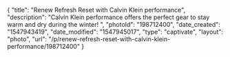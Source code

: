 {
    "title": "Renew Refresh Reset with Calvin Klein performance",
    "description": "Calvin Klein performance offers the perfect gear to stay warm and dry during the winter! ",
    "photoId": "198712400",
    "date_created": "1547943419",
    "date_modified": "1547945017",
    "type": "captivate",
    "layout": "photo",
    "url": "\/p\/renew-refresh-reset-with-calvin-klein-performance\/198712400"
}